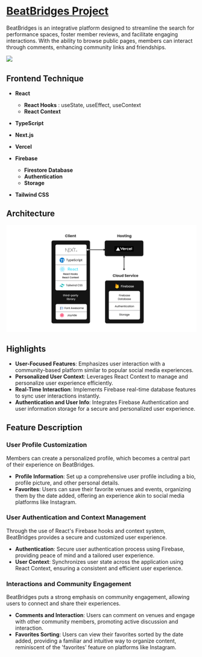 # [BeatBridges Project](https://beat-bridges.vercel.app/)

BeatBridges is an integrative platform designed to streamline the search for performance spaces, foster member reviews, and facilitate engaging interactions. With the ability to browse public pages, members can interact through comments, enhancing community links and friendships.

![](public/website.png)

## Frontend Technique

- **React**
  - **React Hooks** : useState, useEffect, useContext
  - **React Context**

- **TypeScript**

- **Next.js**
- **Vercel**

- **Firebase**
  - **Firestore Database**
  - **Authentication**
  - **Storage**
    
- **Tailwind CSS**

## Architecture
![](public/architecture_final.png)

## Highlights

- **User-Focused Features**: Emphasizes user interaction with a community-based platform similar to popular social media experiences.
- **Personalized User Context**: Leverages React Context to manage and personalize user experience efficiently.
- **Real-Time Interaction**: Implements Firebase real-time database features to sync user interactions instantly.
- **Authentication and User Info**: Integrates Firebase Authentication and user information storage for a secure and personalized user experience.

## Feature Description

### User Profile Customization
Members can create a personalized profile, which becomes a central part of their experience on BeatBridges. 

- **Profile Information**: Set up a comprehensive user profile including a bio, profile picture, and other personal details.
- **Favorites**: Users can save their favorite venues and events, organizing them by the date added, offering an experience akin to social media platforms like Instagram.

### User Authentication and Context Management
Through the use of React's Firebase hooks and context system, BeatBridges provides a secure and customized user experience.

- **Authentication**: Secure user authentication process using Firebase, providing peace of mind and a tailored user experience.
- **User Context**: Synchronizes user state across the application using React Context, ensuring a consistent and efficient user experience.

### Interactions and Community Engagement
BeatBridges puts a strong emphasis on community engagement, allowing users to connect and share their experiences.

- **Comments and Interaction**: Users can comment on venues and engage with other community members, promoting active discussion and interaction.
- **Favorites Sorting**: Users can view their favorites sorted by the date added, providing a familiar and intuitive way to organize content, reminiscent of the 'favorites' feature on platforms like Instagram.
